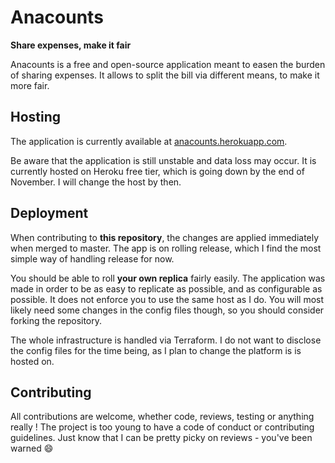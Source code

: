 # Anacounts

<strong>Share expenses, make it fair</strong>

Anacounts is a free and open-source application meant to easen the burden of
sharing expenses. It allows to split the bill via different means, to make it
more fair.

## Hosting

The application is currently available at
[anacounts.herokuapp.com](https://anacounts.herokuapp.com/).

Be aware that the application is still unstable and data loss may occur.
It is currently hosted on Heroku free tier, which is going down by the end
of November. I will change the host by then.

## Deployment

When contributing to **this repository**, the changes are applied immediately
when merged to master. The app is on rolling release, which I find the most
simple way of handling release for now.

You should be able to roll **your own replica** fairly easily. The application
was made in order to be as easy to replicate as possible, and as configurable
as possible. It does not enforce you to use the same host as I do. You will most
likely need some changes in the config files though, so you should consider
forking the repository.

The whole infrastructure is handled via Terraform. I do not want to disclose
the config files for the time being, as I plan to change the platform is is
hosted on.

## Contributing

All contributions are welcome, whether code, reviews, testing or anything
really ! The project is too young to have a code of conduct or contributing
guidelines. Just know that I can be pretty picky on reviews - you've been
warned 😄
